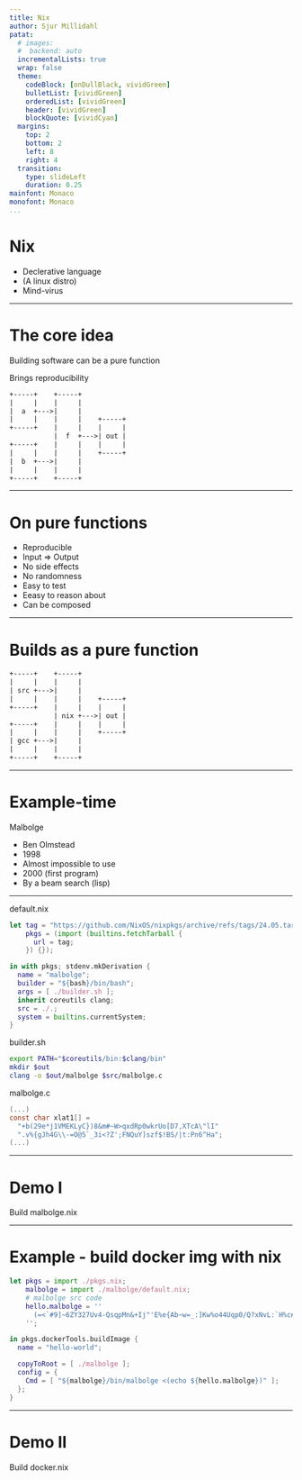 ```yaml
---
title: Nix
author: Sjur Millidahl
patat:
  # images:
  #  backend: auto
  incrementalLists: true
  wrap: false
  theme:
    codeBlock: [onDullBlack, vividGreen]
    bulletList: [vividGreen]
    orderedList: [vividGreen]
    header: [vividGreen]
    blockQuote: [vividCyan]
  margins:
    top: 2
    bottom: 2
    left: 8
    right: 4
  transition:
    type: slideLeft
    duration: 0.25
mainfont: Monaco
monofont: Monaco
...
```


# Nix

- Declerative language
- (A linux distro)
- Mind-virus

---

# The core idea

Building software can be a pure function

Brings reproducibility

```txt
+-----+    +-----+           
|     |    |     |           
|  a  +--->|     |           
|     |    |     |    +-----+
+-----+    |     |    |     |
           |  f  +--->| out |
+-----+    |     |    |     |
|     |    |     |    +-----+
|  b  +--->|     |           
|     |    |     |           
+-----+    +-----+           
```

---

# On pure functions

* Reproducible
* Input => Output
* No side effects
* No randomness
* Easy to test
* Eeasy to reason about
* Can be composed

---

# Builds as a pure function

```txt
+-----+    +-----+           
|     |    |     |           
| src +--->|     |           
|     |    |     |    +-----+
+-----+    |     |    |     |
           | nix +--->| out |
+-----+    |     |    |     |
|     |    |     |    +-----+
| gcc +--->|     |           
|     |    |     |           
+-----+    +-----+           
```

---

# Example-time

Malbolge

* Ben Olmstead
* 1998
* Almost impossible to use
* 2000 (first program)
* By a beam search (lisp)

---

default.nix
```nix
let tag = "https://github.com/NixOS/nixpkgs/archive/refs/tags/24.05.tar.gz";
    pkgs = (import (builtins.fetchTarball {
      url = tag;
    }) {});

in with pkgs; stdenv.mkDerivation {
  name = "malbolge";
  builder = "${bash}/bin/bash";
  args = [ ./builder.sh ];
  inherit coreutils clang;
  src = ./.;
  system = builtins.currentSystem;
}
```

builder.sh
```bash
export PATH="$coreutils/bin:$clang/bin"
mkdir $out
clang -o $out/malbolge $src/malbolge.c
```

malbolge.c
```c
(...)
const char xlat1[] =
  "+b(29e*j1VMEKLyC})8&m#~W>qxdRp0wkrUo[D7,XTcA\"lI"
  ".v%{gJh4G\\-=O@5`_3i<?Z';FNQuY]szf$!BS/|t:Pn6^Ha";
(...)
```

---

# Demo I

Build malbolge.nix

---

# Example - build docker img with nix

```nix
let pkgs = import ./pkgs.nix;
    malbolge = import ./malbolge/default.nix;
    # malbolge src code
    hello.malbolge = ''
      (=<`#9]~6ZY327Uv4-QsqpMn&+Ij"'E%e{Ab~w=_:]Kw%o44Uqp0/Q?xNvL:`H%c#DD2^WV>gY;dts76qKJImZkj
    '';

in pkgs.dockerTools.buildImage {
  name = "hello-world";

  copyToRoot = [ ./malbolge ];
  config = {
    Cmd = [ "${malbolge}/bin/malbolge <(echo ${hello.malbolge})" ];
  };
}
```

---

# Demo II

Build docker.nix
